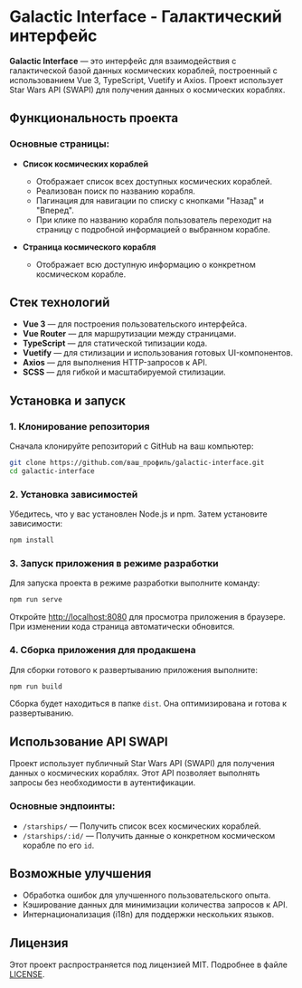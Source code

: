
# Galactic Interface - Галактический интерфейс

**Galactic Interface** — это интерфейс для взаимодействия с галактической базой данных космических кораблей, построенный с использованием Vue 3, TypeScript, Vuetify и Axios. Проект использует Star Wars API (SWAPI) для получения данных о космических кораблях.

## Функциональность проекта

### Основные страницы:

- **Список космических кораблей**
  - Отображает список всех доступных космических кораблей.
  - Реализован поиск по названию корабля.
  - Пагинация для навигации по списку с кнопками "Назад" и "Вперед".
  - При клике по названию корабля пользователь переходит на страницу с подробной информацией о выбранном корабле.

- **Страница космического корабля**
  - Отображает всю доступную информацию о конкретном космическом корабле.

## Стек технологий

- **Vue 3** — для построения пользовательского интерфейса.
- **Vue Router** — для маршрутизации между страницами.
- **TypeScript** — для статической типизации кода.
- **Vuetify** — для стилизации и использования готовых UI-компонентов.
- **Axios** — для выполнения HTTP-запросов к API.
- **SCSS** — для гибкой и масштабируемой стилизации.

## Установка и запуск

### 1. Клонирование репозитория

Сначала клонируйте репозиторий с GitHub на ваш компьютер:

```bash
git clone https://github.com/ваш_профиль/galactic-interface.git
cd galactic-interface
```

### 2. Установка зависимостей

Убедитесь, что у вас установлен Node.js и npm. Затем установите зависимости:

```bash
npm install
```

### 3. Запуск приложения в режиме разработки

Для запуска проекта в режиме разработки выполните команду:

```bash
npm run serve
```

Откройте [http://localhost:8080](http://localhost:8080) для просмотра приложения в браузере. При изменении кода страница автоматически обновится.

### 4. Сборка приложения для продакшена

Для сборки готового к развертыванию приложения выполните:

```bash
npm run build
```

Сборка будет находиться в папке `dist`. Она оптимизирована и готова к развертыванию.

## Использование API SWAPI

Проект использует публичный Star Wars API (SWAPI) для получения данных о космических кораблях. Этот API позволяет выполнять запросы без необходимости в аутентификации.

### Основные эндпоинты:

- `/starships/` — Получить список всех космических кораблей.
- `/starships/:id/` — Получить данные о конкретном космическом корабле по его `id`.

## Возможные улучшения

- Обработка ошибок для улучшенного пользовательского опыта.
- Кэширование данных для минимизации количества запросов к API.
- Интернационализация (i18n) для поддержки нескольких языков.

## Лицензия

Этот проект распространяется под лицензией MIT. Подробнее в файле [LICENSE](./LICENSE).
